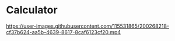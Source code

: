 # Calculator

https://user-images.githubusercontent.com/115531865/200268218-cf37b624-aa5b-4639-8617-8caf6123cf20.mp4

